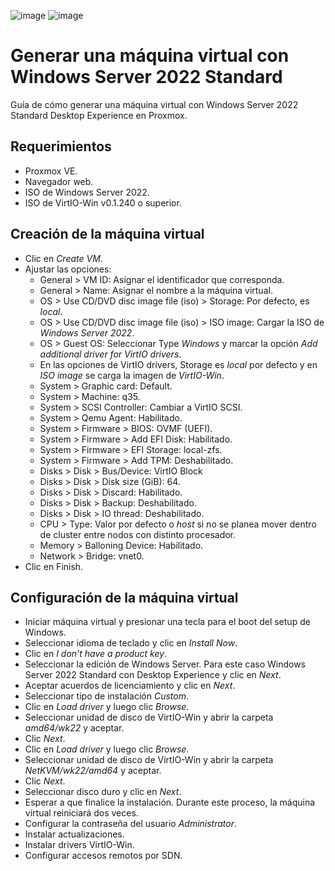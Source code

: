![image](https://github.com/vdaular/tutoriales/assets/136828149/5104609b-f977-4038-97d0-fb176daba810)
![image](https://github.com/vdaular/tutoriales/assets/136828149/a34a86a2-6bf3-4ebc-ba89-e9b567dfd0b1)

# Generar una máquina virtual con Windows Server 2022 Standard

Guía de cómo generar una máquina virtual con Windows Server 2022 Standard Desktop Experience en Proxmox.

## Requerimientos
- Proxmox VE.
- Navegador web.
- ISO de Windows Server 2022.
- ISO de VirtIO-Win v0.1.240 o superior.

## Creación de la máquina virtual

- Clic en _Create VM_.
- Ajustar las opciones:
    - General > VM ID: Asignar el identificador que corresponda.
    - General > Name: Asignar el nombre a la máquina virtual.
    - OS > Use CD/DVD disc image file (iso) > Storage: Por defecto, es _local_.
    - OS > Use CD/DVD disc image file (iso) > ISO image: Cargar la ISO de _Windows Server 2022_.
    - OS > Guest OS: Seleccionar Type _Windows_ y marcar la opción _Add additional driver for VirtIO drivers_.
    - En las opciones de VirtIO drivers, Storage es _local_ por defecto y en _ISO image_ se carga la imagen de _VirtIO-Win_.
    - System > Graphic card: Default.
    - System > Machine: q35.
    - System > SCSI Controller: Cambiar a VirtIO SCSI.
    - System > Qemu Agent: Habilitado.
    - System > Firmware > BIOS: OVMF (UEFI).
    - System > Firmware > Add EFI Disk: Habilitado.
    - System > Firmware > EFI Storage: local-zfs.
    - System > Firmware > Add TPM: Deshabilitado.
    - Disks > Disk > Bus/Device: VirtIO Block
    - Disks > Disk > Disk size (GiB): 64.
    - Disks > Disk > Discard: Habilitado.
    - Disks > Disk > Backup: Deshabilitado.
    - Disks > Disk > IO thread: Deshabilitado.
    - CPU > Type: Valor por defecto o _host_ si no se planea mover dentro de cluster entre nodos con distinto procesador.
    - Memory > Balloning Device: Habilitado.
    - Network > Bridge: vnet0.
- Clic en Finish.

## Configuración de la máquina virtual

- Iniciar máquina virtual y presionar una tecla para el boot del setup de Windows.
- Seleccionar idioma de teclado y clic en _Install Now_.
- Clic en _I don't have a product key_.
- Seleccionar la edición de Windows Server. Para este caso Windows Server 2022 Standard con Desktop Experience y clic en _Next_.
- Aceptar acuerdos de licenciamiento y clic en _Next_.
- Seleccionar tipo de instalación _Custom_.
- Clic en _Load driver_ y luego clic _Browse_.
- Seleccionar unidad de disco de VirtIO-Win y abrir la carpeta _amd64/wk22_ y aceptar.
- Clic _Next_.
- Clic en _Load driver_ y luego clic _Browse_.
- Seleccionar unidad de disco de VirtIO-Win y abrir la carpeta _NetKVM/wk22/amd64_ y aceptar.
- Clic _Next_.
- Seleccionar disco duro y clic en _Next_.
- Esperar a que finalice la instalación. Durante este proceso, la máquina virtual reiniciará dos veces.
- Configurar la contraseña del usuario _Administrator_.
- Instalar actualizaciones.
- Instalar drivers VirtIO-Win.
- Configurar accesos remotos por SDN.
